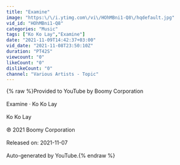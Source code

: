 ```yaml
---
title: "Examine"
image: "https:\/\/i.ytimg.com\/vi\/HOhMBni1-Q8\/hqdefault.jpg"
vid_id: "HOhMBni1-Q8"
categories: "Music"
tags: ["Ko Ko Lay","Examine"]
date: "2021-11-09T14:42:37+03:00"
vid_date: "2021-11-08T23:50:10Z"
duration: "PT42S"
viewcount: "0"
likeCount: "0"
dislikeCount: "0"
channel: "Various Artists - Topic"
---
```

{% raw %}Provided to YouTube by Boomy Corporation<br /><br />Examine · Ko Ko Lay<br /><br />Ko Ko Lay<br /><br />℗ 2021 Boomy Corporation<br /><br />Released on: 2021-11-07<br /><br />Auto-generated by YouTube.{% endraw %}
